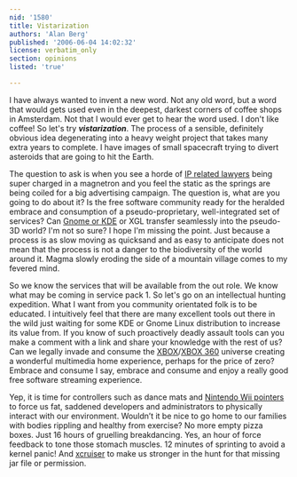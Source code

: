 ```yaml
---
nid: '1580'
title: Vistarization
authors: 'Alan Berg'
published: '2006-06-04 14:02:32'
license: verbatim_only
section: opinions
listed: 'true'

---
```

I have always wanted to invent a new word. Not any old word, but a word that would gets used even in the deepest, darkest corners of coffee shops in Amsterdam. Not that I would ever get to hear the word used. I don't like coffee! So let's try **_vistarization_**. The process of a sensible, definitely obvious idea degenerating into a heavy weight project that takes many extra years to complete. I have images of small spacecraft trying to divert asteroids that are going to hit the Earth.

The question to ask is when you see a horde of [IP related lawyers](http://www.growkaw.net) being super charged in a magnetron and you feel the static as the springs are being coiled for a big advertising campaign. The question is, what are you going to do about it? Is the free software community ready for the heralded embrace and consumption of a pseudo-proprietary, well-integrated set of services? Can [Gnome or KDE](http://www.freesoftwaremagazine.com/node/1562) or XGL transfer seamlessly into the pseudo-3D world? I'm not so sure? I hope I'm missing the point. Just because a process is as slow moving as quicksand and as easy to anticipate does not mean that the process is not a danger to the biodiversity of the world around it. Magma slowly eroding the side of a mountain village comes to my fevered mind.

So we know the services that will be available from the out role. We know what may be coming in service pack 1. So let's go on an intellectual hunting expedition. What I want from you community orientated folk is to be educated. I intuitively feel that there are many excellent tools out there in the wild just waiting for some KDE or Gnome Linux distribution to increase its value from. If you know of such proactively deadly assault tools can you make a comment with a link and share your knowledge with the rest of us? Can we legally invade and consume the [XBOX](http://www.xbox-linux.org/wiki/Main_Page)/[XBOX 360](http://www.free60.org/wiki/Documentation#Free60) universe creating a wonderful multimedia home experience, perhaps for the price of zero? Embrace and consume I say, embrace and consume and enjoy a really good free software streaming experience.

Yep, it is time for controllers such as dance mats and [Nintendo Wii pointers](http://www.freesoftwaremagazine.com/node/1577) to force us fat, saddened developers and administrators to physically interact with our environment. Wouldn’t it be nice to go home to our families with bodies rippling and healthy from exercise? No more empty pizza boxes. Just 16 hours of gruelling breakdancing. Yes, an hour of force feedback to tone those stomach muscles. 12 minutes of sprinting to avoid a kernel panic! And [xcruiser](http://xcruiser.sourceforge.net/) to make us stronger in the hunt for that missing jar file or permission.

